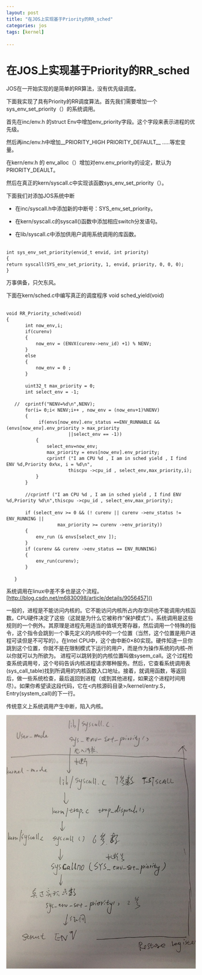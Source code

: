 ```yaml
---
layout: post
title: "在JOS上实现基于Priority的RR_sched"
categories: jos
tags: [kernel]

---
```

在JOS上实现基于Priority的RR_sched
===================================
JOS在一开始实现的是简单的RR算法，没有优先级调度。

下面我实现了具有Priority的RR调度算法。首先我们需要增加一个sys_env_set_priority（）的系统调用。

首先在inc/env.h 的struct Env中增加env_priority字段。这个字段来表示进程的优先级。

然后再inc/env.h中增加__PRIORITY_HIGH PRIORITY_DEFAULT__ …..等宏变量。

在kern/env.h 的 env_alloc（）增加对env.env_priority的设定，默认为PRIORITY_DEAULT。

然后在真正的kern/syscall.c中实现该函数sys_env_set_priority（）。

下面我们对添加JOS系统中断

* 在inc/syscall.h中添加新的中断号：SYS_env_set_priority。

* 在kern/syscall.c的syscall()函数中添加相应switch分发语句。

* 在lib/syscall.c中添加供用户调用系统调用的库函数。

<pre><code>
int sys_env_set_priority(envid_t envid, int priority)
{
return syscall(SYS_env_set_priority, 1, envid, priority, 0, 0, 0);
}
</code></pre>

万事俱备，只欠东风。

下面在kern/sched.c中编写真正的调度程序 void sched_yield(void)
<pre><code>
void RR_Priority_sched(void)
{
       int now_env,i;
       if(curenv)
       {
           now_env = (ENVX(curenv->env_id) +1) % NENV;
       }
       else
       {
           now_env = 0 ;
       }

       uint32_t max_priority = 0;
       int select_env = -1;

   //  cprintf("NENV=%d\n",NENV);
       for(i= 0;i< NENV;i++ , now_env = (now_env+1)%NENV)      
       {          
            if(envs[now_env].env_status ==ENV_RUNNABLE && (envs[now_env].env_priority > max_priority
                       ||select_env == -1))
           {
               select_env=now_env;
               max_priority = envs[now_env].env_priority;
               cprintf ("I am CPU %d , I am in sched yield , I find ENV %d,Priority 0x%x, i = %d\n",
                       thiscpu ->cpu_id , select_env,max_priority,i);
           }
       }

       //cprintf ("I am CPU %d , I am in sched yield , I find ENV %d,Priority %d\n",thiscpu ->cpu_id , select_env,max_priority);

       if (select_env >= 0 && (! curenv || curenv ->env_status != ENV_RUNNING ||
                   max_priority >= curenv ->env_priority))
       {
           env_run (& envs[select_env ]);
       }
       if (curenv && curenv ->env_status == ENV_RUNNING)
       {
           env_run(curenv);
       }

   }
</code></pre>
系统调用在linux中差不多也是这个流程。[http://blog.csdn.net/m6830098/article/details/9056457]()

一般的，进程是不能访问内核的。它不能访问内核所占内存空间也不能调用内核函数。CPU硬件决定了这些（这就是为什么它被称作”保护模式”）。系统调用是这些规则的一个例外。其原理是进程先用适当的值填充寄存器，然后调用一个特殊的指令，这个指令会跳到一个事先定义的内核中的一个位置（当然，这个位置是用户进程可读但是不可写的）。在Intel CPU中，这个由中断0×80实现。硬件知道一旦你跳到这个位置，你就不是在限制模式下运行的用户，而是作为操作系统的内核–所以你就可以为所欲为。
进程可以跳转到的内核位置叫做sysem_call。这个过程检查系统调用号，这个号码告诉内核进程请求哪种服务。然后，它查看系统调用表(sys_call_table)找到所调用的内核函数入口地址。接着，就调用函数，等返回后，做一些系统检查，最后返回到进程（或到其他进程，如果这个进程时间用尽）。如果你希望读这段代码，它在<内核源码目录>/kernel/entry.S，Entry(system_call)的下一行。

传统意义上系统调用产生中断，陷入内核。

![](/assets/pic/IMG_0343.JPG)
